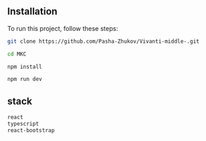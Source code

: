## Installation

To run this project, follow these steps:

```bash
git clone https://github.com/Pasha-Zhukov/Vivanti-middle-.git

cd MKC

npm install

npm run dev
```

## stack

```bash
react
typescript
react-bootstrap
```
